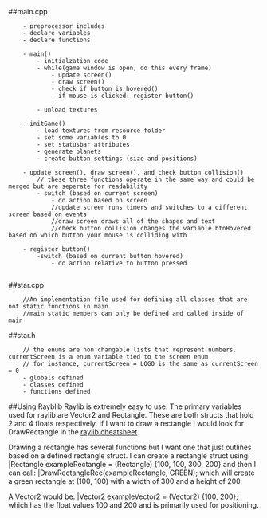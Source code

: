 ##main.cpp
```
    - preprocessor includes
    - declare variables
    - declare functions
    
    - main()
        - initialzation code
        - while(game window is open, do this every frame)
            - update screen()
            - draw screen()
            - check if button is hovered()
            - if mouse is clicked: register button()

        - unload textures

    - initGame()
        - load textures from resource folder
        - set some variables to 0
        - set statusbar attributes
        - generate planets
		- create button settings (size and positions)
		
	- update screen(), draw screen(), and check button collision()
		// these three functions operate in the same way and could be merged but are seperate for readability 
		- switch (based on current screen)
			- do action based on screen
			//update screen runs timers and switches to a different screen based on events
			//draw screen draws all of the shapes and text
			//check button collision changes the variable btnHovered based on which button your mouse is colliding with
	
	- register button()
		-switch (based on current button hovered)
			- do action relative to button pressed
		
```
##star.cpp
```
	//An implementation file used for defining all classes that are not static functions in main.
	//main static members can only be defined and called inside of main

```

##star.h
```
	// the enums are non changable lists that represent numbers. currentScreen is a enum variable tied to the screen enum
	// for instance, currentScreen = LOGO is the same as currentScreen = 0
	- globals defined
	- classes defined
	- functions defined
```

##Using Rayblib
Raylib is extremely easy to use. The primary variables used for raylib are Vector2 and Rectangle. These are both structs that hold 2 and 4 floats respectively.
If I want to draw a rectangle I would look for DrawRectangle in the [raylib cheatsheet](https://www.raylib.com/cheatsheet/cheatsheet.html).

Drawing a rectangle has several functions but I want one that just outlines based on a defined rectangle struct.
I can create a rectangle struct using:
|Rectangle exampleRectangle = (Rectangle) {100, 100, 300, 200}
and then I can call:
|DrawRectangleRec(exampleRectangle, GREEN);
which will create a green rectangle at (100, 100) with a width of 300 and a height of 200.

A Vector2 would be:
|Vector2 exampleVector2 = (Vector2) {100, 200};
which has the float values 100 and 200 and is primarily used for positioning.
